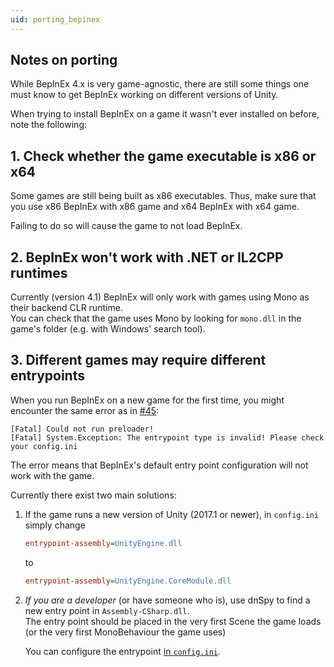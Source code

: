 ```yaml
---
uid: porting_bepinex
---
```


## Notes on porting

While BepInEx 4.x is very game-agnostic, there are still some things one must know to get BepInEx working on different versions of Unity.

When trying to install BepInEx on a game it wasn't ever installed on before, note the following:


## 1. Check whether the game executable is x86 or x64

Some games are still being built as x86 executables. Thus, make sure that you use x86 BepInEx with x86 game and x64 BepInEx with x64 game.

Failing to do so will cause the game to not load BepInEx.

## 2. BepInEx won't work with .NET or IL2CPP runtimes

Currently (version 4.1) BepInEx will only work with games using Mono as their backend CLR runtime.  
You can check that the game uses Mono by looking for `mono.dll` in the game's folder (e.g. with Windows' search tool).

## 3. Different games may require different entrypoints

When you run BepInEx on a new game for the first time, you might encounter the same error as in [#45](https://github.com/BepInEx/BepInEx/issues/45):

```
[Fatal] Could not run preloader!
[Fatal] System.Exception: The entrypoint type is invalid! Please check your config.ini
```

The error means that BepInEx's default entry point configuration will not work with the game.

Currently there exist two main solutions:

1. If the game runs a new version of Unity (2017.1 or newer), in `config.ini` simply change
    ```ini
    entrypoint-assembly=UnityEngine.dll
    ```
    to
    ```ini
    entrypoint-assembly=UnityEngine.CoreModule.dll
    ```

2. *If you are a developer* (or have someone who is), use dnSpy to find a new entry point in `Assembly-CSharp.dll`.  
    The entry point should be placed in the very first Scene the game loads (or the very first MonoBehaviour the game uses)
    
    You can configure the entrypoint [in `config.ini`](<xref:configuration>).